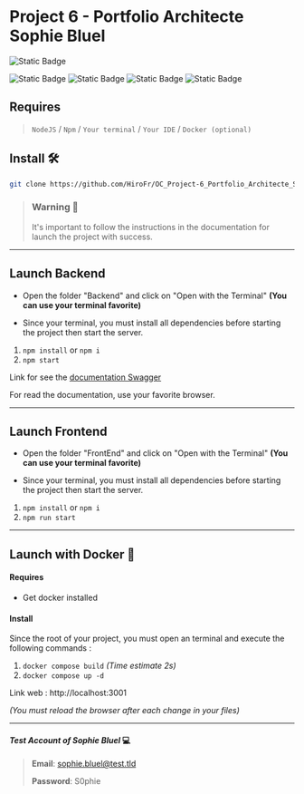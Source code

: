 # Project 6 - Portfolio Architecte Sophie Bluel

![Static Badge](https://img.shields.io/badge/Version-1.0.0-1D6154)

![Static Badge](https://img.shields.io/badge/Node.js-43853D?style=for-the-badge&logo=node.js&logoColor=white)
![Static Badge](https://img.shields.io/badge/Sass-CC6699?style=for-the-badge&logo=sass&logoColor=white)
![Static Badge](https://img.shields.io/badge/JavaScript-F7DF1E?style=for-the-badge&logo=javascript&logoColor=black)
![Static Badge](https://img.shields.io/badge/HTML5-E34F26?style=for-the-badge&logo=html5&logoColor=white)

## Requires

> `NodeJS` / `Npm` / `Your terminal` / `Your IDE` / `Docker (optional)`

## Install 🛠️

```bash
git clone https://github.com/HiroFr/OC_Project-6_Portfolio_Architecte_Sophie_Bluel.git
```

> ### Warning 💭
> It's important to follow the instructions in the documentation for launch the project with success.

---

## Launch Backend

- Open the folder "Backend" and click on "Open with the Terminal" **(You can use your terminal favorite)**

- Since your terminal, you must install all dependencies before starting the project then start the server.

1. `npm install` or `npm i`
2. `npm start`

Link for see the [documentation Swagger](http://localhost:5678/api-docs/)

For read the documentation, use your favorite browser.

---
## Launch Frontend

- Open the folder "FrontEnd" and click on "Open with the Terminal" **(You can use your terminal favorite)**

- Since your terminal, you must install all dependencies before starting the project then start the server.

1. `npm install` or `npm i`
2. `npm run start`

---

## Launch with Docker 🐋
#### Requires
- Get docker installed

#### Install

Since the root of your project, you must open an terminal and execute the following commands :

1. `docker compose build` *(Time estimate 2s)*
2. `docker compose up -d`

Link web : http://localhost:3001

*(You must reload the browser after each change in your files)*

---

#### *Test Account of Sophie Bluel* 💻

> **Email**: sophie.bluel@test.tld
>
> **Password**: S0phie
